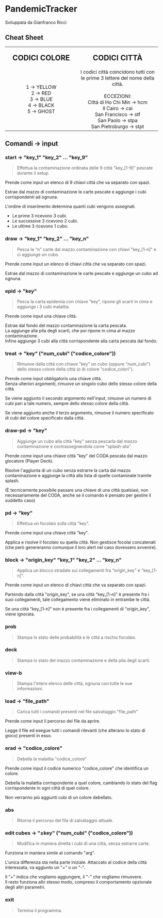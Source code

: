 # PandemicTracker
Sviluppata da Gianfranco Ricci

## Cheat Sheet

<table>
  <tr>
    <th align="center">
      <img width="441" height="1">
        <p> 
          <font size = "5">
            CODICI COLORE
          </font>
        </p>
    </th>
    <th align="center">
      <img width="441" height="1">
        <p> 
          <font size = "5">
            CODICI CITTÀ
          </font>
        </p>
    </th>
  </tr>
  <tr>
    <td align="center">
        1 -> YELLOW <br> 2 -> RED <br> 3 -> BLUE <br> 4 -> BLACK <br> 5 -> GHOST
    </td>
    <td align="center">
I codici città coincidono tutti con le prime 3 lettere del nome della città.
<br><br> ECCEZIONI:
<br> Città di Ho Chi Min -> hcm
<br> Il Cairo -> cai
<br> San Francisco -> stf
<br> San Paolo -> stpa
<br> San Pietroburgo -> stpt
    </td>
    </tr>
</table>


## Comandi -> input

### start -> "key_1" "key_2" ... "key_9"
> Effettua la contaminazione ordinata delle 9 città "key_[1-9]" pescate durante il setup.

Prende come input un elenco di 9 chiavi città che va separato con spazi.

Estrae dal mazzo di contaminazione le carte pescate e aggiunge i cubi corrispondenti ad ognuna.

L'ordine di inserimento determina quanti cubi vengono assegnati.
- Le prime 3 ricevono 3 cubi.
- Le successive 3 ricevono 2 cubi.
- Le ultime 3 ricevono 1 cubo.

### draw -> "key_1" "key_2" ... "key_n"
> Pesca le "n" carte dal mazzo contaminazione con chiavi "key_[1-n]" e ci aggiunge un cubo.

Prende come input un elenco di chiavi città che va separato con spazi.

Estrae dal mazzo di contaminazione le carte pescate e aggiunge un cubo ad ognuna.

### epid -> "key"
> Pesca la carta epidemia con chiave "key", ripone gli scarti in cima e aggiunge i 3 cubi malattia.

Prende come input una chiave città.

Estrae dal fondo del mazzo contaminazione la carta pescata. <br> La aggiunge alla pila degli scarti, che poi ripone in cima al mazzo contaminazione. <br> Infine aggiunge 3 cubi alla città corrispondente alla carta pescata dal fondo. 

### treat -> "key" ("num_cubi" ("codice_colore"))
> Rimuove dalla città con chiave "key" un cubo (oppure "num_cubi") dello stesso colore della città (o di colore "codice_colori").

Prende come input obbligatorio una chiave città. <br> Senza ulteriori argomenti, rimuove un singolo cubo dello stesso colore della città.

Se viene aggiunto il secondo argomento nell'input, rimuove un numero di cubi pari a tale numero, sempre dello stesso colore della città.

Se viene aggiunto anche il terzo argomento, rimuove il numero specificato di cubi del colore specificato dalla città.

### draw-pd -> "key"
> Aggiunge un cubo alla città "key" senza pescarla dal mazzo contaminazione e contrassegnandola come "splash-ata".

Prende come input una chiave città "key" del CODA pescata dal mazzo giocatore (Player Deck).

Risolve l'aggiunta di un cubo senza estrarre la carta dal mazzo contaminazione e aggiunge la città alla lista di quelle contaminate tramite splash.

(È tecnicamente possibile passare una chiave di una città qualsiasi, non necessariamente del CODA, anche se il comando è pensato per gestire il suddetto caso)

### pd -> "key"
> Effettua un focolaio sulla città "key".

Prende come input una chiave città "key".

Applica e risolve il focolaio su quella città. Non gestisce focolai concatenati (che però genereranno comunque il loro alert nel caso dovessero avvenire).

### block -> "origin_key" "key_1" "key_2" ... "key_n"
> Applica un blocco stradale sui collegamenti fra "origin_key" e "key_[1-n]".

Prende come input un elenco di chiavi città che va separato con spazi.

Partendo dalla città "origin_key", se una città "key_[1-n]" è presente fra i suoi collegamenti, tale collegamento viene eliminato in entrambe le città.

Se una città "key_[1-n]" non è presente fra i collegamenti di "origin_key", viene ignorata.

### prob
> Stampa lo stato delle probabilità e le città a rischio focolaio.

### deck
> Stampa lo stato del mazzo contaminazione e della pila degli scarti.

### view-b
> Stampa l'intero elenco delle città, ognuna con tutte le sue informazioni.

### load -> "file_path"
> Carica tutti i comandi presenti nel file salvataggio "file_path"

Prende come input il percorso del file da aprire.

Legge il file ed esegue tutti i comandi rilevanti (che alterano lo stato di gioco) presenti in esso.

### erad -> "codice_colore"
> Debella la malattia "codice_colore"

Prende come input il codice numerico "codice_colore" che identifica un colore.

Debella la malattia corrispondente a quel colore, cambiando lo stato del flag corrispondente in ogni città di quel colore.

Non verranno più aggiunti cubi di un colore debellato.

### abs
> Ritorna il percorso del file di salvataggio attuale.

### edit cubes -> "±key" ("num_cubi" ("codice_colore"))
> Modifica in maniera diretta i cubi di una città, senza estrarre carte.

Funziona in maniera simile al comando "arg".

L'unica differenza sta nella parte iniziale. Attaccato al codice della città interessata, va aggiunto un "+" o un "-".

Il "+" indica che vogliamo aggiungere, il "-" che vogliamo rimuovere. <br> Il resto funziona allo stesso modo, compreso il comportamento opzionale degli altri parametri.

### exit
> Termina il programma.




